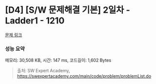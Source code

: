 # [D4] [S/W 문제해결 기본] 2일차 - Ladder1 - 1210 

[문제 링크](https://swexpertacademy.com/main/code/problem/problemDetail.do?contestProbId=AV14ABYKADACFAYh) 

### 성능 요약

메모리: 30,508 KB, 시간: 147 ms, 코드길이: 1,602 Bytes



> 출처: SW Expert Academy, https://swexpertacademy.com/main/code/problem/problemList.do